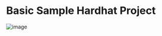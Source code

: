 # Basic Sample Hardhat Project
![image](https://user-images.githubusercontent.com/89286697/134763633-da1ef179-3a41-427f-b9f4-6f1118dc68af.png)


